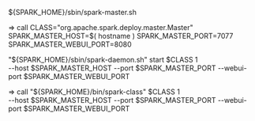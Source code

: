 

${SPARK_HOME}/sbin/spark-master.sh

=> call
CLASS="org.apache.spark.deploy.master.Master"
SPARK_MASTER_HOST=$( hostname )
SPARK_MASTER_PORT=7077
SPARK_MASTER_WEBUI_PORT=8080

"${SPARK_HOME}/sbin/spark-daemon.sh" start $CLASS 1 \
  --host $SPARK_MASTER_HOST --port $SPARK_MASTER_PORT --webui-port $SPARK_MASTER_WEBUI_PORT
  
=> call
"${SPARK_HOME}/bin/spark-class" $CLASS 1 \
 	--host $SPARK_MASTER_HOST --port $SPARK_MASTER_PORT --webui-port $SPARK_MASTER_WEBUI_PORT
  
  